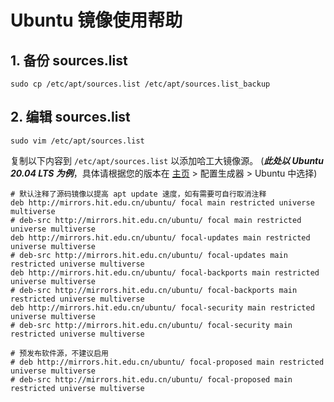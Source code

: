 # Ubuntu 镜像使用帮助

## 1. 备份 sources.list

```shell
sudo cp /etc/apt/sources.list /etc/apt/sources.list_backup
```

## 2. 编辑 sources.list

```shell
sudo vim /etc/apt/sources.list
```

复制以下内容到 `/etc/apt/sources.list` 以添加哈工大镜像源。
(**_此处以 Ubuntu 20.04 LTS 为例_**，具体请根据您的版本在 [主页](#/home) > 配置生成器 > Ubuntu 中选择)

```text
# 默认注释了源码镜像以提高 apt update 速度，如有需要可自行取消注释
deb http://mirrors.hit.edu.cn/ubuntu/ focal main restricted universe multiverse
# deb-src http://mirrors.hit.edu.cn/ubuntu/ focal main restricted universe multiverse
deb http://mirrors.hit.edu.cn/ubuntu/ focal-updates main restricted universe multiverse
# deb-src http://mirrors.hit.edu.cn/ubuntu/ focal-updates main restricted universe multiverse
deb http://mirrors.hit.edu.cn/ubuntu/ focal-backports main restricted universe multiverse
# deb-src http://mirrors.hit.edu.cn/ubuntu/ focal-backports main restricted universe multiverse
deb http://mirrors.hit.edu.cn/ubuntu/ focal-security main restricted universe multiverse
# deb-src http://mirrors.hit.edu.cn/ubuntu/ focal-security main restricted universe multiverse

# 预发布软件源，不建议启用
# deb http://mirrors.hit.edu.cn/ubuntu/ focal-proposed main restricted universe multiverse
# deb-src http://mirrors.hit.edu.cn/ubuntu/ focal-proposed main restricted universe multiverse
```
